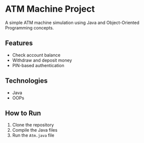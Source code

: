 # ATM Machine Project

A simple ATM machine simulation using Java and Object-Oriented Programming concepts.

## Features
- Check account balance
- Withdraw and deposit money
- PIN-based authentication

## Technologies
- Java
- OOPs

## How to Run
1. Clone the repository
2. Compile the Java files
3. Run the `Atm.java` file

